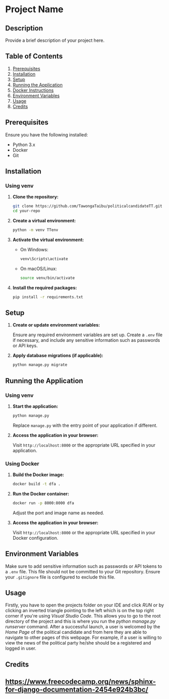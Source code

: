 # Project Name

## Description

Provide a brief description of your project here.

## Table of Contents

1. [Prerequisites](#prerequisites)
2. [Installation](#installation)
3. [Setup](#setup)
4. [Running the Application](#running-the-application)
5. [Docker Instructions](#docker-instructions)
6. [Environment Variables](#environment-variables)
7. [Usage](#usage)
8. [Credits](#credits)

## Prerequisites

Ensure you have the following installed:

- Python 3.x
- Docker
- Git

## Installation

### Using venv

1. **Clone the repository:**

    ```bash
    git clone https://github.com/TawongaTaibu/politicalcandidateTT.git
    cd your-repo
    ```

2. **Create a virtual environment:**

    ```bash
    python -m venv TTenv
    ```

3. **Activate the virtual environment:**

    - On Windows:
      ```bash
      venv\Scripts\activate
      ```

    - On macOS/Linux:
      ```bash
      source venv/bin/activate
      ```

4. **Install the required packages:**

    ```bash
    pip install -r requirements.txt
    ```

## Setup

1. **Create or update environment variables:**

    Ensure any required environment variables are set up. Create a `.env` file if necessary, and include any sensitive information such as passwords or API keys.

2. **Apply database migrations (if applicable):**

    ```bash
    python manage.py migrate
    ```

## Running the Application

### Using venv

1. **Start the application:**

    ```bash
    python manage.py
    ```

   Replace `manage.py` with the entry point of your application if different.

2. **Access the application in your browser:**

    Visit `http://localhost:8000` or the appropriate URL specified in your application.

### Using Docker

1. **Build the Docker image:**

    ```bash
    docker build -t dfa .
    ```

2. **Run the Docker container:**

    ```bash
    docker run -p 8000:8000 dfa
    ```

   Adjust the port and image name as needed.

3. **Access the application in your browser:**

    Visit `http://localhost:8000` or the appropriate URL specified in your Docker configuration.

## Environment Variables

Make sure to add sensitive information such as passwords or API tokens to a `.env` file. This file should not be committed to your Git repository. Ensure your `.gitignore` file is configured to exclude this file.

## Usage
Firstly, you have to open the projects folder on your IDE and click *RUN* or by clicking 
an inverted triangle pointing to the left which is on the top right corner
if you're using *Visual Studio Code*. This allows you to go to the root directory of the project
and this is where you run the *python manage.py runserver* command. After a successful launch, a user is welcomed
by the *Home Page* of the political candidate and from here they are able to navigate to other pages of this webpage.
For example, if a user is willing to view the news of the political party he/she should be a registered and logged in user.

## Credits

https://www.freecodecamp.org/news/sphinx-for-django-documentation-2454e924b3bc/
---
